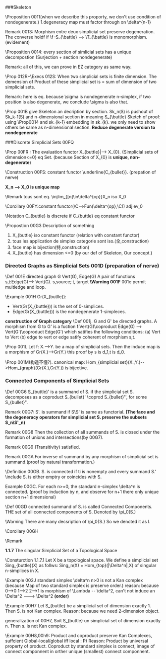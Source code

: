 ###Skeleton

\Proposition 0011(when we describe this proporty, we don't use condition of nondegenerate.)
1.degeneracy map must factor through on \delta^{n-1}

Remark 0013: Morphism entre deux simplicial set preserve degeneration. The converse holdf if \f :S_{\battle} --> \T_{\battle} is monomorphism.(evidement)

\Proposition 0014: every section of simlicial sets has a unique decompostion (Surjection + section nondegenerate)

Remark: all of this, we can prove in EZ category as same way.

\Prop 012R+\Execs 012S: When two simplicial sets is finite dimension. The demension of Product of these simplicial set is = sum of dimension of two simplicial sets.

Remark: here is eq. because \sigma is nondegenerate n-simplex, if two position is also degenerate, we conclude \sigma is also that.

\Prop 001B give Skeleton an decription by section. Sk_n(S) is pushout of Sk_k-1(S) and n-dimensional section in meaning S_{\buttle}
Sketch of proof: using \Prop0014 and sk_{k-1} embedding in sk_{k}. we only need to show others be same as n-dimensional section. **Reduce degenerate version to nondegenerate**

###Discrete Simplicial Sets 00FQ

\Prop 00FR : The evaluation functor X_{buttle}|--> X_{0}. {Simplicial sets of dimension<=0} eq Set. (because Section of X_{0} is **unique, non-degenerate**)

\Construction 00FS: constant functor \underline{C_{bullet}}. (prepation of nerve)

**X_n --> X_0 is unique map**

\Remark tous sont eq.
\injlim_{[n]\in\delta^{op}}X_n iso X_0

\Corollary 00FY:constant functor(\C-->Fun(\delta^{op},\C)) adj ev_0

\Notation C_{buttle} is discrete if C_{buttle} eq constant functor

\Propostion 00G3 Description of something
1. X_{buttle} iso constant functor (relation with constant functor)
2. tous les application de simplex categorie sont iso.(全,construction)
3. face map is bijection(特,construction)
4. X_{buttle} has dimension <=0 (by our def of Skeleton, Our concept.)

### Directed Graphs as Simplicial Sets 001D (preparation of nerve)

\Def 001E directed graph G 
  Vert(G), Edge(G)
  A pair of functions s,t:Edge(G)--> Vert(G). s,source; t, target
**\Warning 001F** 001e permit multiedge and loop.

\Example 001H Gr(X_{butlle}):
- Vert(Gr(X_{buttle})) is the set of 0-simplices.
- Edge(Gr(X_{buttle})) is the nondegenerate 1-simpleces.

**construction of Graph category**
\Def 001j. G and G' be directed graphs. A morphism from G to G' is a fuction f:Vert(G)\coproduct Edge(G) --> Vert(G')\coproduct Edge(G') which satifies the following conditions:
(a) Vert to Vert
(b) edge to vert or edge satify coherent of morphism s,t.

\Prop 001L Let f: X.-->Y. be a map of simplicial sets. Then the induce map is a morphism of Gr(X.)-->Gr(Y.)
this proof by s is d_1,t is d_0.

\Prop 001M(构造不懂?). canonical map: Hom_{simplicial set}(X.,Y.)-->Hom_{graph}(Gr(X.),Gr(Y.)) is bijective.

### Connected Components of Simplicial Sets

\Def 00G6 S_{buttle}' is a summand of S. if the simplicial set S. decomposes as a coproduct S_{bullet}' \coprod S_{bullet}'', for some S_{bullet}''.

Remark 00G7: S'. is summand if S\S' is same as functorial. **(The face and the degeneracy operators for simplicial set S. preserve the subsets S_n\S'_n)**

Remark 00G8 Then the collection of all summands of S. is closed under the formation of unions and intersections(by 00G7).

Remark 00G9 (Transitivity) satisfied.

Remark 00GA For inverse of summand by any morphism of simplicial set is summand.(proof by natural transformation.)

\Definition 00GB. S. is connected if ti is nonempty and every summand S.' \include S. is either emptry or coincides with S.

Example 00GC. For each n>=0, the standard n-simplex \delta^n is connected.
(proof by induction by n, and observe for n+1 there only unique section n+1 dimensional)

\Def 00GD connected summand of S. is called Connected Components. THE set of all connected components of S. Denoted by \pi_0(S.)

\Warning There are many decsription of \pi_0{S.}
So we denoted it as I.

\Corollary 00GH

\Remark












**1.1.7** The singular Simplicial Set of a Topological Space

\Consturction 1.1.7.1 Let X be a topological space. We define a simplicial set Sing_{buttle}(X) as follws:
Sing_n(X) = Hom_{top}(|\Delta^n|,X) of singular n-simplices in X.






















\Example 002J standard simplex \delta^n n>0 is not a Kan complex (because Map of two standard simplex is preserve order.)
reason: because 0-->0 1-->2 2-->1 is morphism of \Lambda -- \delta^2, can't not induce an \Delta^2 ---> \Delta^2 **(order)**

\Example 00H7 Let S_{buttle} be a simplicial set of dimension exactly 1. Then S. is not Kan complex.
Reason: because we need 2-dimension object.

generalization of 00H7, Soit S_{buttle} un simplicial set of dimension exactly n. Then s. is not Kan complex.

\Example 00H8,00h9: Product and coproduct preserve Kan Complexes, suffcient Global-local(global iff local : P)
Reason: Product by universal property of product. Coproduct by standard simplex is connect, image of connect componnent in orther unique (smallest) connect componnent.



